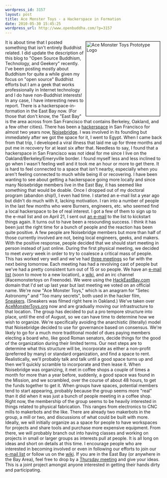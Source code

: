 ```yaml
--- 
wordpress_id: 3157
layout: post
title: Ace Monster Toys - a Hackerspace in Formation
date: 2010-05-30 15:45:25
wordpress_url: http://www.openbuddha.com/?p=3157
---
```

<a href="http://www.flickr.com/photos/albill/4653688665/" title="Ace Monster Toys Prototype Logo"><img src="http://farm5.static.flickr.com/4015/4653688665_f67c67b2d3_o.jpg" border="1" align="right" hspace="5" vspace="5" width="238" height="240" alt="Ace Monster Toys Prototype Logo" /></a>It is about time that I posted something that isn't entirely Buddhist related. I did update the description of this blog to "Open Source Buddhism, Technology, and Geekery" recently. I've been posting mostly about Buddhism for quite a while given my focus on "open source" Buddhist efforts but I am a geek that works professionally in Internet technology and I do have non-Buddhist interests! In any case, I have interesting news to report. There is a hackerspace-in-formation in the East Bay now. (For those that don't know, the "East Bay" is the area across from San Francisco that contains Berkeley, Oakland, and a few other cities). There has been a <a href="https://secure.wikimedia.org/wikipedia/en/wiki/Hackerspace">hackerspace</a> in San Francisco for almost two years now, <a href="https://www.noisebridge.net/wiki/Noisebridge">Noisebridge</a>. I was involved in its founding but immediately after we got the space for it, I went to Egypt. When I came back from that trip, I developed a viral illness that laid me up for three months and put me in recovery for at least six after that. Needless to say, I found that a hackerspace in San Francisco was not ideal for me since I live on the Oakland/Berkeley/Emeryville border. I found myself less and less inclined to go when I wasn't feeling well and it took me an hour or more to get there. It is hard to feel connected to a space that isn't nearby, especially when you aren't feeling connected to much while being ill or recovering. I have been wanting to see about getting a hackerspace going more locally and since many Noisebridge members live in the East Bay, it has seemed like something that would be doable. Once I dropped out of my doctoral program (abandon ship!), I even had time. I started an e-mail list a year ago but didn't do much with it, lacking motivation. I ran into a number of people in the last few months who were Burners, engineers, etc. who seemed find a local hackerspace to be of real interest. I got a few of them to sign up to the e-mail list and on April 21, I sent out <a href="http://mail.hackeastbay.com/pipermail/hackeastbay-discuss_hackeastbay.com/2010-April/000060.html">an e-mail</a> to the list to kickstart things again. It turns out to have been a resounding success. I think it has been just the right time for a bunch of people and the reaction has been quite positive. A few people are Noisebridge members but more than half of those currently involved are not, being local engineers, geeks, and makers. With the positive response, people decided that we should start meeting in person instead of just online. During the first physical meeting, we decided to meet <em>every</em> week in order to try to coalesce a critical mass of people. This has worked very well and we've had <a href="http://acemonstertoys.org/display/AMT/meetings">three meetings</a> so far with the next being tomorrow. Each meeting has had a revolving cast of people but we've had a pretty consistent turn out of 15 or so people. We have an <a href="http://mail.hackeastbay.com/mailman/listinfo/hackeastbay-discuss_hackeastbay.com">e-mail list</a> (soon to move to a new location), a <a href="http://acemonstertoys.org/display/AMT/Home">wiki</a>, and an irc channel (#acemonstertoys on Freenode). We were using the <a href="http://www.hackeastbay.com">HackEastBay.com</a> domain that I'd set up last year but last meeting we voted on an official name. We're now "Ace Monster Toys," which is an anagram for "Setec Astronomy" and "Too many secrets", both used in the hacker film, <a href="https://secure.wikimedia.org/wikipedia/en/wiki/Sneakers_%28film%29">Sneakers</a>. (Sneakers was filmed right here in Oakland.) We've taken over <a href="http://www.acemonstertoys.org">AceMonsterToys.org</a> now and are gradually moving our infrastructure to that location. The group has decided to put a pro tempore structure into place, until the end of August, so we can have time to determine how we wish to organize. We're specifically avoiding the anarchistic (literally) model that Noisebridge decided to use for governance based on consensus. We're likely to go for a much more traditional model of dues paying members electing a board who, like good Roman senators, decide things for the good of the organization during their limited terms. Our next steps are to determine what this structure will be, incorporate as either a non-profit (preferred by many) or standard organization, and find a space to rent. Realistically, we'll probably talk and talk until a good space turns up and then we'll quickly scramble to incorporate and then lease it. When Noisebridge was organizing, it met in coffee shops a couple of times a month for more than a year before, suddenly, a good space was found in the Mission, and we scrambled, over the course of about 48 hours, to get the funds together to get it. When groups have spaces, potential members tend to start appearing, probably because the group seems more "real" than it did when it was just a bunch of people meeting in a coffee shop. Right now, the membership of the group seems to be heavily interested in things related to physical fabrication. This ranges from electronics to CNC mills to makerbots and the like. There are already two makerbots in the group, a mill or two, and discussions of what could be built with more. Ideally, we will initially organize as a space for people to have workspaces for projects and share tools and purchase more expensive equipment. From there, we will probably branch out into having classes and working on projects in small or larger groups as interests pull at people. It is all long on ideas and short on details at this time. I encourage people who are interested in becoming involved or even in following our efforts to join our <a href="http://lists.acemonstertoys.org/cgi-bin/mailman/listinfo/discuss">e-mail list</a> or follow us on the <a href="http://www.acemonstertoys.org">wiki</a>. If you are in the East Bay (or anywhere in the Bay Area), feel free to drop by a <a href="http://wiki.acemonstertoys.org/Weekly_meeting">Thursday meeting</a> and give your ideas. This is a joint project amongst anyone interested in getting their hands dirty and participating.